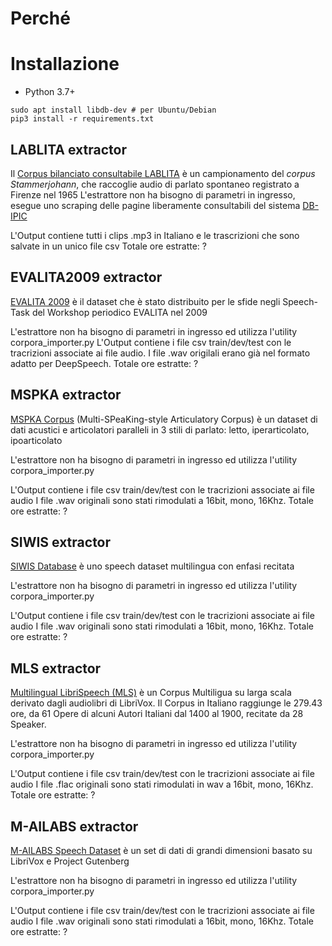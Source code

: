  # Perché


# Installazione

* Python 3.7+

```
sudo apt install libdb-dev # per Ubuntu/Debian
pip3 install -r requirements.txt
```

## LABLITA extractor
Il [Corpus bilanciato consultabile LABLITA](http://www.parlaritaliano.it/index.php/it/corpora-di-parlato/646-corpus-bilanciato-consultabile-lablita) è un campionamento del _corpus Stammerjohann_, che raccoglie audio di parlato spontaneo registrato a Firenze nel 1965
L'estrattore non ha bisogno di parametri in ingresso, esegue uno scraping delle pagine liberamente consultabili del sistema [DB-IPIC ](http://www.lablita.it/app/dbipic/)

L'Output contiene tutti i clips .mp3 in Italiano e le trascrizioni che sono salvate in un unico file csv
Totale ore estratte: ? 

## EVALITA2009 extractor
[EVALITA 2009](http://www.evalita.it/2009) è il dataset che è stato distribuito per le sfide negli Speech-Task del Workshop periodico EVALITA nel 2009

L'estrattore non ha bisogno di parametri in ingresso ed utilizza l'utility corpora_importer.py
L'Output contiene i file csv train/dev/test con le tracrizioni associate ai file audio. 
I file .wav origilali erano già nel formato adatto per DeepSpeech.
Totale ore estratte: ? 

## MSPKA extractor
[MSPKA Corpus](http://www.mspkacorpus.it/) (Multi-SPeaKing-style Articulatory Corpus) è un dataset di dati acustici e articolatori paralleli in 3 stili di parlato: letto, iperarticolato, ipoarticolato

L'estrattore non ha bisogno di parametri in ingresso ed utilizza l'utility corpora_importer.py

L'Output contiene i file csv train/dev/test con le tracrizioni associate ai file audio
I file .wav originali sono stati rimodulati a 16bit, mono, 16Khz. 
Totale ore estratte: ? 

## SIWIS extractor
[SIWIS Database](https://www.idiap.ch/project/siwis) è uno speech dataset multilingua con enfasi recitata

L'estrattore non ha bisogno di parametri in ingresso ed utilizza l'utility corpora_importer.py

L'Output contiene i file csv train/dev/test con le tracrizioni associate ai file audio
I file .wav originali sono stati rimodulati a 16bit, mono, 16Khz. 
Totale ore estratte: ? 

## MLS extractor
[Multilingual LibriSpeech (MLS)](http://openslr.org/94/) è un Corpus Multiligua su larga scala derivato dagli audiolibri di LibriVox. Il Corpus in Italiano raggiunge le 279.43 ore, da 61 Opere di alcuni Autori Italiani dal 1400 al 1900, recitate da 28 Speaker.

L'estrattore non ha bisogno di parametri in ingresso ed utilizza l'utility corpora_importer.py

L'Output contiene i file csv train/dev/test con le tracrizioni associate ai file audio
I file .flac originali sono stati rimodulati in wav a 16bit, mono, 16Khz. 
Totale ore estratte: ? 

## M-AILABS extractor
[M-AILABS Speech Dataset](https://www.caito.de/2019/01/the-m-ailabs-speech-dataset/) è un set di dati di grandi dimensioni basato su LibriVox e Project Gutenberg

L'estrattore non ha bisogno di parametri in ingresso ed utilizza l'utility corpora_importer.py

L'Output contiene i file csv train/dev/test con le tracrizioni associate ai file audio
I file .wav originali sono stati rimodulati a 16bit, mono, 16Khz. 
Totale ore estratte: ? 